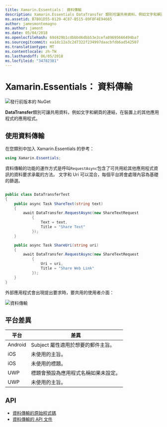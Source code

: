 ```yaml
---
title: Xamarin.Essentials： 資料傳輸
description: Xamarin.Essentials DataTransfer 類別可讓共用資料，例如文字和網頁的連結，在裝置上的其他應用程式的應用程式。
ms.assetid: B7B01D55-0129-4C87-B515-89F8F4E94665
author: jamesmontemagno
ms.author: jamont
ms.date: 05/04/2018
ms.openlocfilehash: 69d429b1cdbbbd6dbb53e3cefa89695666494ba7
ms.sourcegitcommit: ea1dc12a3c2d7322f234997daacbfdb6ad542507
ms.translationtype: MT
ms.contentlocale: zh-TW
ms.lasthandoff: 06/05/2018
ms.locfileid: "34782381"
---
```

# <a name="xamarinessentials-data-transfer"></a>Xamarin.Essentials： 資料傳輸

![發行前版本的 NuGet](~/media/shared/pre-release.png)

**DataTransfer**類別可讓共用資料，例如文字和網頁的連結，在裝置上的其他應用程式的應用程式。

## <a name="using-data-transfer"></a>使用資料傳輸

在您類別中加入 Xamarin.Essentials 的參考：

```csharp
using Xamarin.Essentials;
```

資料傳輸的功能的運作方式是呼叫`RequestAsync`包含了可共用給其他應用程式資訊的資料要求承載的方法。 文字和 Uri 可以混合，每個平台將會處理內容為基礎的篩選。

```csharp

public class DataTransferTest
{
    public async Task ShareText(string text)
    {
        await DataTransfer.RequestAsync(new ShareTextRequest
            {
                Text = text,
                Title = "Share Text"
            });
    }

    public async Task ShareUri(string uri)
    {
        await DataTransfer.RequestAsync(new ShareTextRequest
            {
                Uri = uri,
                Title = "Share Web Link"
            });
    }
}
```

外部應用程式會出現提出要求時，要共用的使用者介面：

![資料傳輸](data-transfer-images/data-transfer.png)

## <a name="platform-differences"></a>平台差異

| 平台 | 差異 |
| --- | --- |
| Android | Subject 屬性適用於想要的郵件主旨。 |
| iOS | 未使用的主旨。 |
| iOS | 未使用的標題。 |
| UWP | 標題會預設為應用程式名稱如果未設定。 |
| UWP | 未使用的主旨。 |

## <a name="api"></a>API

- [資料傳輸的原始程式碼](https://github.com/xamarin/Essentials/tree/master/Xamarin.Essentials/DataTransfer)
- [資料傳輸的 API 文件](xref:Xamarin.Essentials.DataTransfer)
